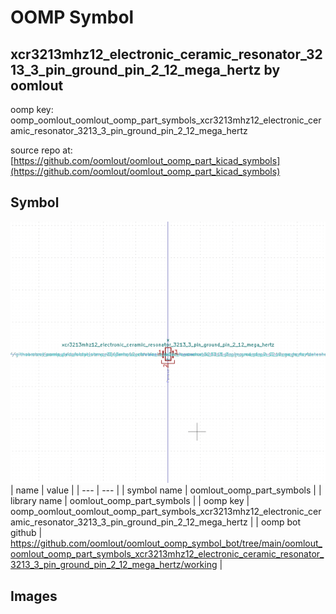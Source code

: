 # OOMP Symbol  
## xcr3213mhz12_electronic_ceramic_resonator_3213_3_pin_ground_pin_2_12_mega_hertz  by oomlout  
  
oomp key: oomp_oomlout_oomlout_oomp_part_symbols_xcr3213mhz12_electronic_ceramic_resonator_3213_3_pin_ground_pin_2_12_mega_hertz  
  
source repo at: [https://github.com/oomlout/oomlout_oomp_part_kicad_symbols](https://github.com/oomlout/oomlout_oomp_part_kicad_symbols)  
## Symbol  
  
[![working.png](working_600.png)](working.png)  
| name | value | 
| --- | --- | 
| symbol name | oomlout_oomp_part_symbols | 
| library name | oomlout_oomp_part_symbols | 
| oomp key | oomp_oomlout_oomlout_oomp_part_symbols_xcr3213mhz12_electronic_ceramic_resonator_3213_3_pin_ground_pin_2_12_mega_hertz | 
| oomp bot github | https://github.com/oomlout/oomlout_oomp_symbol_bot/tree/main/oomlout_oomlout_oomp_part_symbols_xcr3213mhz12_electronic_ceramic_resonator_3213_3_pin_ground_pin_2_12_mega_hertz/working | 
## Images  
